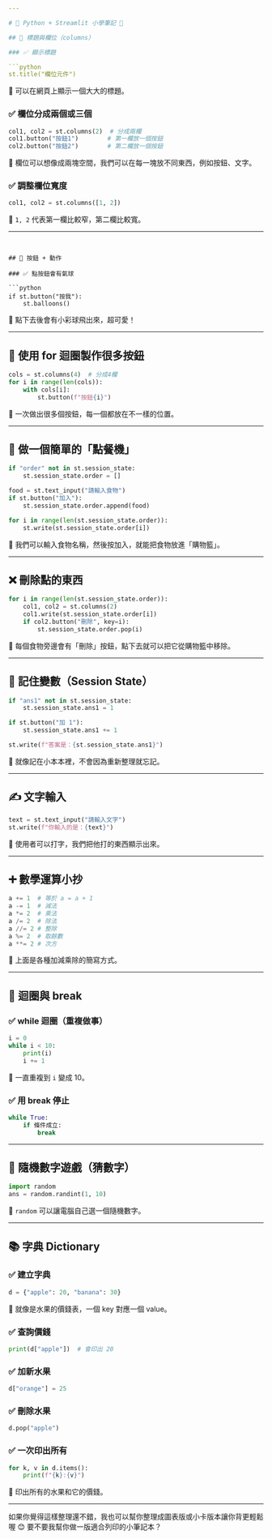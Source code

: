 ```yaml
---

# 🐍 Python + Streamlit 小學筆記 📘

## 🎨 標題與欄位（columns）

### ✅ 顯示標題

```python
st.title("欄位元件")
```

🔹 可以在網頁上顯示一個大大的標題。

### ✅ 欄位分成兩個或三個

```python
col1, col2 = st.columns(2)  # 分成兩欄
col1.button("按鈕1")        # 第一欄放一個按鈕
col2.button("按鈕2")        # 第二欄放一個按鈕
```

🔹 欄位可以想像成兩塊空間，我們可以在每一塊放不同東西，例如按鈕、文字。

### ✅ 調整欄位寬度

```python
col1, col2 = st.columns([1, 2])
```

🔹 `1, 2` 代表第一欄比較窄，第二欄比較寬。

---
```


## 🔘 按鈕 + 動作

### ✅ 點按鈕會有氣球

```python
if st.button("按我"):
    st.balloons()
```

🔹 點下去後會有小彩球飛出來，超可愛！

---

## 🔁 使用 for 迴圈製作很多按鈕

```python
cols = st.columns(4)  # 分成4欄
for i in range(len(cols)):
    with cols[i]:
        st.button(f"按鈕{i}")
```

🔹 一次做出很多個按鈕，每一個都放在不一樣的位置。

---

## 🧺 做一個簡單的「點餐機」

```python
if "order" not in st.session_state:
    st.session_state.order = []

food = st.text_input("請輸入食物")
if st.button("加入"):
    st.session_state.order.append(food)

for i in range(len(st.session_state.order)):
    st.write(st.session_state.order[i])
```

🔹 我們可以輸入食物名稱，然後按加入，就能把食物放進「購物籃」。

---

## ❌ 刪除點的東西

```python
for i in range(len(st.session_state.order)):
    col1, col2 = st.columns(2)
    col1.write(st.session_state.order[i])
    if col2.button("刪除", key=i):
        st.session_state.order.pop(i)
```

🔹 每個食物旁邊會有「刪除」按鈕，點下去就可以把它從購物籃中移除。

---

## 🧠 記住變數（Session State）

```python
if "ans1" not in st.session_state:
    st.session_state.ans1 = 1

if st.button("加 1"):
    st.session_state.ans1 += 1

st.write(f"答案是：{st.session_state.ans1}")
```

🔹 就像記在小本本裡，不會因為重新整理就忘記。

---

## ✍️ 文字輸入

```python
text = st.text_input("請輸入文字")
st.write(f"你輸入的是：{text}")
```

🔹 使用者可以打字，我們把他打的東西顯示出來。

---

## ➕ 數學運算小抄

```python
a += 1  # 等於 a = a + 1
a -= 1  # 減法
a *= 2  # 乘法
a /= 2  # 除法
a //= 2 # 整除
a %= 2  # 取餘數
a **= 2 # 次方
```

🔹 上面是各種加減乘除的簡寫方式。

---

## 🔄 迴圈與 break

### ✅ while 迴圈（重複做事）

```python
i = 0
while i < 10:
    print(i)
    i += 1
```

🔹 一直重複到 `i` 變成 10。

### ✅ 用 break 停止

```python
while True:
    if 條件成立:
        break
```

---

## 🎲 隨機數字遊戲（猜數字）

```python
import random
ans = random.randint(1, 10)
```

🔹 `random` 可以讓電腦自己選一個隨機數字。

---

## 📚 字典 Dictionary

### ✅ 建立字典

```python
d = {"apple": 20, "banana": 30}
```

🔹 就像是水果的價錢表，一個 key 對應一個 value。

### ✅ 查詢價錢

```python
print(d["apple"])  # 會印出 20
```

### ✅ 加新水果

```python
d["orange"] = 25
```

### ✅ 刪除水果

```python
d.pop("apple")
```

### ✅ 一次印出所有

```python
for k, v in d.items():
    print(f"{k}:{v}")
```

🔹 印出所有的水果和它的價錢。

---

如果你覺得這樣整理還不錯，我也可以幫你整理成圖表版或小卡版本讓你背更輕鬆喔 😊
要不要我幫你做一版適合列印的小筆記本？
